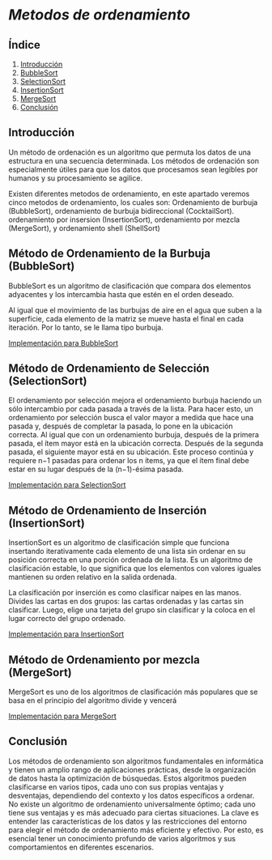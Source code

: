 # _*Metodos de ordenamiento*_

## Índice
1. [Introducción](https://github.com/GonzaPortillo/Estructura-de-Datos-Tema-5/blob/main/README.md#introducción)
2. [BubbleSort](https://github.com/GonzaPortillo/Estructura-de-Datos-Tema-5/blob/main/README.md#método-de-ordenamiento-de-la-burbuja-bubblesort)
3. [SelectionSort](https://github.com/GonzaPortillo/Estructura-de-Datos-Tema-5/tree/main#m%C3%A9todo-de-ordenamiento-de-selecci%C3%B3n-selectionsort)
4. [InsertionSort](https://github.com/GonzaPortillo/Estructura-de-Datos-Tema-5/tree/main#m%C3%A9todo-de-ordenamiento-de-inserci%C3%B3n-insertionsort)
5. [MergeSort](https://github.com/GonzaPortillo/Estructura-de-Datos-Tema-5/tree/main#m%C3%A9todo-de-ordenamiento-por-mezcla-mergesort)
6. [Conclusión](https://github.com/GonzaPortillo/Estructura-de-Datos-Tema-5/blob/main/README.md#conclusión)

## Introducción
Un método de ordenación es un algoritmo que permuta los datos de una estructura en una secuencia determinada. Los métodos de ordenación son especialmente útiles para que los datos que procesamos sean legibles por humanos y su procesamiento se agilice.

Existen diferentes metodos de ordenamiento, en este apartado veremos cinco metodos de ordenamiento, los cuales son: Ordenamiento de burbuja (BubbleSort), ordenamiento de burbuja bidireccional (CocktailSort). ordenamiento por insersion (InsertionSort), ordenamiento por mezcla (MergeSort), y ordenamiento shell (ShellSort)

## Método de Ordenamiento de la Burbuja (BubbleSort)
BubbleSort es un algoritmo de clasificación que compara dos elementos adyacentes y los intercambia hasta que estén en el orden deseado.

Al igual que el movimiento de las burbujas de aire en el agua que suben a la superficie, cada elemento de la matriz se mueve hasta el final en cada iteración. Por lo tanto, se le llama tipo burbuja.

[Implementación para BubbleSort](https://github.com/GonzaPortillo/Estructura-de-Datos-Tema-5/blob/main/BubbleSort/BubbleSort.java)

## Método de Ordenamiento de Selección (SelectionSort)
El ordenamiento por selección mejora el ordenamiento burbuja haciendo un sólo intercambio por cada pasada a través de la lista. Para hacer esto, un ordenamiento por selección busca el valor mayor a medida que hace una pasada y, después de completar la pasada, lo pone en la ubicación correcta. Al igual que con un ordenamiento burbuja, después de la primera pasada, el ítem mayor está en la ubicación correcta. Después de la segunda pasada, el siguiente mayor está en su ubicación. Este proceso continúa y requiere n−1 pasadas para ordenar los n ítems, ya que el ítem final debe estar en su lugar después de la (n−1)-ésima pasada.

[Implementación para SelectionSort](https://github.com/GonzaPortillo/Estructura-de-Datos-Tema-5/blob/main/SelectionSort/SelectionSort.java)

## Método de Ordenamiento de Inserción (InsertionSort)
InsertionSort es un algoritmo de clasificación simple que funciona insertando iterativamente cada elemento de una lista sin ordenar en su posición correcta en una porción ordenada de la lista. Es un algoritmo de clasificación estable, lo que significa que los elementos con valores iguales mantienen su orden relativo en la salida ordenada.

La clasificación por inserción es como clasificar naipes en las manos. Divides las cartas en dos grupos: las cartas ordenadas y las cartas sin clasificar. Luego, elige una tarjeta del grupo sin clasificar y la coloca en el lugar correcto del grupo ordenado.

[Implementación para InsertionSort](https://github.com/GonzaPortillo/Estructura-de-Datos-Tema-5/blob/main/InsertionSort/InsertionSort.java)

## Método de Ordenamiento por mezcla (MergeSort)
MergeSort es uno de los algoritmos de clasificación más populares que se basa en el principio del algoritmo divide y vencerá

[Implementación para MergeSort](https://github.com/GonzaPortillo/Estructura-de-Datos-Tema-5/blob/main/MergeSort/MergeSort.java)

## Conclusión
Los métodos de ordenamiento son algoritmos fundamentales en informática y tienen un amplio rango de aplicaciones prácticas, desde la organización de datos hasta la optimización de búsquedas. Estos algoritmos pueden clasificarse en varios tipos, cada uno con sus propias ventajas y desventajas, dependiendo del contexto y los datos específicos a ordenar. No existe un algoritmo de ordenamiento universalmente óptimo; cada uno tiene sus ventajas y es más adecuado para ciertas situaciones. La clave es entender las características de los datos y las restricciones del entorno para elegir el método de ordenamiento más eficiente y efectivo. Por esto, es esencial tener un conocimiento profundo de varios algoritmos y sus comportamientos en diferentes escenarios.
